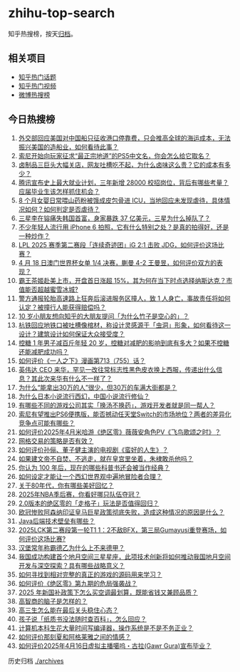# zhihu-top-search

知乎热搜榜，按天[归档](./archives)。

## 相关项目

- [知乎热门话题](https://github.com/justjavac/zhihu-trending-hot-questions)
- [知乎热门视频](https://github.com/justjavac/zhihu-trending-hot-video)
- [微博热搜榜](https://github.com/justjavac/weibo-trending-hot-search)

## 今日热搜榜

<!-- BEGIN -->
<!-- 最后更新时间 Sat Apr 19 2025 02:41:26 GMT+0800 (China Standard Time) -->

1. [外交部回应美国对中国船只征收港口停靠费，只会推高全球的海运成本，无法振兴美国的造船业，如何看待此事？](https://www.zhihu.com/search?q=https%3A%2F%2Fapi.zhihu.com%2Fquestions%2F1893734259916797306)
1. [索尼开始向玩家征求“最正宗地道”的PS5中文名，你会怎么给它取名？](https://www.zhihu.com/search?q=https%3A%2F%2Fapi.zhihu.com%2Fquestions%2F1896594200499287395)
1. [卤制品三巨头大幅关店，网友吐槽吃不起，为什么卤味这么贵？它的成本有多少？](https://www.zhihu.com/search?q=https%3A%2F%2Fapi.zhihu.com%2Fquestions%2F1896252145403126282)
1. [腾讯宣布史上最大就业计划，三年新增 28000 校招岗位，背后有哪些考量？应届毕业生该怎样抓住机会？](https://www.zhihu.com/search?q=https%3A%2F%2Fapi.zhihu.com%2Fquestions%2F1896210569725444140)
1. [8 个月女婴日常喂山药粉被饿成皮包骨进 ICU，当地回应未发现虐待，具体情况如何？如何判定是否虐待？](https://www.zhihu.com/search?q=https%3A%2F%2Fapi.zhihu.com%2Fquestions%2F1896479779705811155)
1. [三星李在镕痛失韩国首富，身家暴跌 37 亿美元，三星为什么掉队了？](https://www.zhihu.com/search?q=https%3A%2F%2Fapi.zhihu.com%2Fquestions%2F1895895622361510787)
1. [不少年轻人流行用 iPhone 6 拍照，它有什么特别之处？是真的拍得好，还是一种炒作？](https://www.zhihu.com/search?q=https%3A%2F%2Fapi.zhihu.com%2Fquestions%2F1895446096324552357)
1. [LPL 2025 赛季第二赛段「连续奇迹团」iG 2:1 击败 JDG，如何评价这场比赛？](https://www.zhihu.com/search?q=https%3A%2F%2Fapi.zhihu.com%2Fquestions%2F1896652542508782183)
1. [4 月 18 日澳门世界杯女单 1/4 决赛，蒯曼 4-2 王曼昱，如何评价双方的表现？](https://www.zhihu.com/search?q=https%3A%2F%2Fapi.zhihu.com%2Fquestions%2F1896671311771694338)
1. [霸王茶姬赴美上市，开盘首日涨超 15%，其为何在当下时点选择纳斯达克？市值能否超越蜜雪冰城?](https://www.zhihu.com/search?q=https%3A%2F%2Fapi.zhihu.com%2Fquestions%2F1896353447198062209)
1. [警方通报轮胎高速路上狂奔后滚进服务区撞人，致 1 人身亡，事故责任将如何认定？被撞行人能获得赔偿吗？](https://www.zhihu.com/search?q=https%3A%2F%2Fapi.zhihu.com%2Fquestions%2F1896614718417889183)
1. [10 岁小朋友想向知乎的大朋友提问「为什么竹子是空心的」？](https://www.zhihu.com/search?q=https%3A%2F%2Fapi.zhihu.com%2Fquestions%2F1892318455786624679)
1. [杭铁回应地铁口被吐槽像棺材，称设计灵感源于「虫洞」形象，如何看待这一设计？建筑设计如何保证大众接受度？](https://www.zhihu.com/search?q=https%3A%2F%2Fapi.zhihu.com%2Fquestions%2F1896489337639626376)
1. [控糖 1 年男子减百斤年轻 20 岁，控糖对减肥的影响到底有多大？如果不控糖还能减肥成功吗？](https://www.zhihu.com/search?q=https%3A%2F%2Fapi.zhihu.com%2Fquestions%2F1893703711269807752)
1. [如何评价《一人之下》漫画第713（755）话？](https://www.zhihu.com/search?q=https%3A%2F%2Fapi.zhihu.com%2Fquestions%2F1896308045866333816)
1. [英伟达 CEO 来华，罕见一改往常标志性黑色皮衣换上西服，传递出什么信息？其此次来华有什么不一样了？](https://www.zhihu.com/search?q=https%3A%2F%2Fapi.zhihu.com%2Fquestions%2F1896517074781696126)
1. [为什么“能拿出30万的人”很少，但30万的车满大街都是？](https://www.zhihu.com/search?q=https%3A%2F%2Fapi.zhihu.com%2Fquestions%2F1894494749538369680)
1. [为什么日本小说流行西幻，中国小说流行修仙？](https://www.zhihu.com/search?q=https%3A%2F%2Fapi.zhihu.com%2Fquestions%2F1888860787298239949)
1. [有哪些不同的游戏公司其实「换汤不换药」，游戏开发者就是同一帮人？](https://www.zhihu.com/search?q=https%3A%2F%2Fapi.zhihu.com%2Fquestions%2F1895181053498488399)
1. [索尼有望推出PS6便携版，能否撼动任天堂Switch的市场地位？两者的差异化竞争点可能有哪些？](https://www.zhihu.com/search?q=https%3A%2F%2Fapi.zhihu.com%2Fquestions%2F1895773892523558249)
1. [如何评价2025年4月米哈游《绝区零》薇薇安角色PV《飞鸟歌颂之时》？](https://www.zhihu.com/search?q=https%3A%2F%2Fapi.zhihu.com%2Fquestions%2F1896548759833399462)
1. [网格交易的策略是否有效？](https://www.zhihu.com/search?q=https%3A%2F%2Fapi.zhihu.com%2Fquestions%2F617169442)
1. [如何评价孙俪、董子健主演的电视剧《蛮好的人生》？](https://www.zhihu.com/search?q=https%3A%2F%2Fapi.zhihu.com%2Fquestions%2F1895249767820406815)
1. [如果建文帝不自焚、不逃走，就在皇宫里坐着，朱棣敢杀他吗？](https://www.zhihu.com/search?q=https%3A%2F%2Fapi.zhihu.com%2Fquestions%2F11999372713)
1. [你认为 100 年后，现在的哪些科普书还会被当作经典？](https://www.zhihu.com/search?q=https%3A%2F%2Fapi.zhihu.com%2Fquestions%2F1895442339310298028)
1. [如何设定才能让一个西幻世界观中遍地冒险者合理？](https://www.zhihu.com/search?q=https%3A%2F%2Fapi.zhihu.com%2Fquestions%2F660998054)
1. [关于80年代，你有哪些美好回忆？](https://www.zhihu.com/search?q=https%3A%2F%2Fapi.zhihu.com%2Fquestions%2F1895181019327465264)
1. [2025年NBA季后赛，你看好哪只队伍夺冠？](https://www.zhihu.com/search?q=https%3A%2F%2Fapi.zhihu.com%2Fquestions%2F14728372249)
1. [2.0版本的绝区零的「走格子」玩法是否值得回归？](https://www.zhihu.com/search?q=https%3A%2F%2Fapi.zhihu.com%2Fquestions%2F1895037385219216628)
1. [欧冠惨败阿森纳印证皇马巨星政策彻底失败，造成这种情况的原因是什么？](https://www.zhihu.com/search?q=https%3A%2F%2Fapi.zhihu.com%2Fquestions%2F1894049451787670028)
1. [Java后端技术壁垒有哪些？](https://www.zhihu.com/search?q=https%3A%2F%2Fapi.zhihu.com%2Fquestions%2F1893790613561911288)
1. [2025LCK第二赛段第一轮T1 1：2不敌BFX，第三局Gumayusi重登赛场，如何评价这场比赛?](https://www.zhihu.com/search?q=https%3A%2F%2Fapi.zhihu.com%2Fquestions%2F1896634872778424367)
1. [汉堡常年称霸德乙为什么上不来德甲？](https://www.zhihu.com/search?q=https%3A%2F%2Fapi.zhihu.com%2Fquestions%2F517753628)
1. [我国成功构建首个地月空间三星星座，此项技术创新将如何推动我国地月空间开发与深空探索？具有哪些战略意义？](https://www.zhihu.com/search?q=https%3A%2F%2Fapi.zhihu.com%2Fquestions%2F1895763233983414870)
1. [如何寻找到相对完整的真正的游戏的源码用来学习？](https://www.zhihu.com/search?q=https%3A%2F%2Fapi.zhihu.com%2Fquestions%2F276168633)
1. [如何评价《绝区零》第九期的危局强袭战？](https://www.zhihu.com/search?q=https%3A%2F%2Fapi.zhihu.com%2Fquestions%2F1896332693232399326)
1. [2025 年新国补政策下怎么买空调最划算，既能省钱又兼顾品质？](https://www.zhihu.com/search?q=https%3A%2F%2Fapi.zhihu.com%2Fquestions%2F1896157251867244284)
1. [高智商的脑子是怎样的？](https://www.zhihu.com/search?q=https%3A%2F%2Fapi.zhihu.com%2Fquestions%2F10656184978)
1. [高三生怎么能在最后关头稳住心态？](https://www.zhihu.com/search?q=https%3A%2F%2Fapi.zhihu.com%2Fquestions%2F1894335239490364052)
1. [孩子说「纸质书没法随时查百科」，怎么回应？](https://www.zhihu.com/search?q=https%3A%2F%2Fapi.zhihu.com%2Fquestions%2F1891631147060027761)
1. [计算机本科生花大量时间写编译器，操作系统是不是不务正业？](https://www.zhihu.com/search?q=https%3A%2F%2Fapi.zhihu.com%2Fquestions%2F321433640)
1. [如何评价那刻夏和阿格莱雅之间的情感？](https://www.zhihu.com/search?q=https%3A%2F%2Fapi.zhihu.com%2Fquestions%2F1895897080037343660)
1. [如何评价2025年4月16日虚拟主播噶呜・古拉(Gawr Gura)宣布毕业？](https://www.zhihu.com/search?q=https%3A%2F%2Fapi.zhihu.com%2Fquestions%2F1895827480151032128)

<!-- END -->

历史归档 [./archives](./archives)

